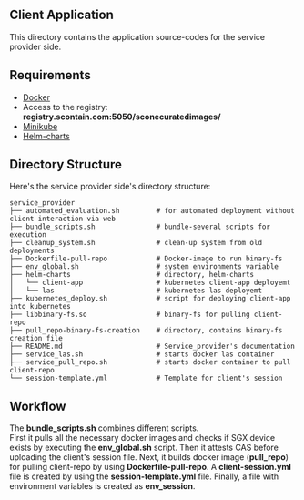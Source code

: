 ## Client Application
This directory contains the application source-codes for the service provider side.

## Requirements
- [Docker <a href="https://docs.docker.com/get-docker/"> </a>](python_download)
- Access to the registry: **registry.scontain.com:5050/sconecuratedimages/**
- [Minikube <a href="https://minikube.sigs.k8s.io/docs/start/"> </a>](Minikube)
- [Helm-charts <a href="https://helm.sh/docs/intro/install/"> </a>](Helm_charts)

## Directory Structure

Here's the service provider side's directory structure:

```text
service_provider
├── automated_evaluation.sh         # for automated deployment without client interaction via web
├── bundle_scripts.sh               # bundle-several scripts for execution
├── cleanup_system.sh               # clean-up system from old deployments
├── Dockerfile-pull-repo            # Docker-image to run binary-fs
├── env_global.sh                   # system environments variable
├── helm-charts                     # directory, helm-charts
│   └── client-app                  # kubernetes client-app deployemt
│   └── las                         # kubernetes las deployemt
├── kubernetes_deploy.sh            # script for deploying client-app into kubernetes 
├── libbinary-fs.so                 # binary-fs for pulling client-repo
├── pull_repo-binary-fs-creation    # directory, contains binary-fs creation file
├── README.md                       # Service_provider's documentation
├── service_las.sh                  # starts docker las container
├── service_pull_repo.sh            # starts docker container to pull client-repo
└── session-template.yml            # Template for client's session 

```


## Workflow
The **bundle_scripts.sh** combines different scripts. </br>
First it pulls all the necessary docker images and checks if SGX device exists by executing the **env_global.sh** script. Then it attests CAS before uploading the client's session file.
Next, it builds docker image (**pull_repo**) for pulling client-repo by using **Dockerfile-pull-repo**.
A **client-session.yml** file is created by using the **session-template.yml** file. 
Finally, a file with environment variables is created as **env_session**.

